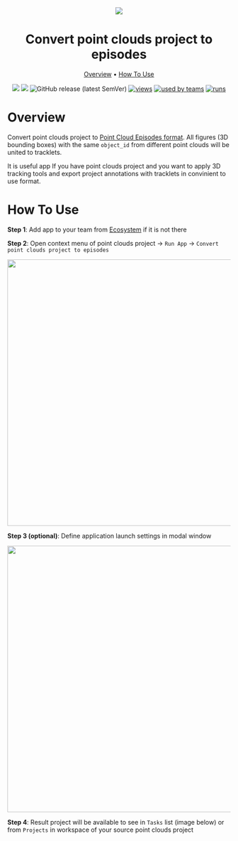 <div align="center" markdown>
<img src="https://user-images.githubusercontent.com/97401023/173351837-f34193dd-854d-408f-b6a2-3e864086ab6f.png"/>

# Convert point clouds project to episodes

<p align="center">
  <a href="#Overview">Overview</a> •
  <a href="#How-To-Use">How To Use</a>
</p>


[![](https://img.shields.io/badge/supervisely-ecosystem-brightgreen)](https://ecosystem.supervise.ly/apps/supervisely-ecosystem/export-to-supervisely-format)
[![](https://img.shields.io/badge/slack-chat-green.svg?logo=slack)](https://supervise.ly/slack)
![GitHub release (latest SemVer)](https://img.shields.io/github/v/release/supervisely-ecosystem/export-to-supervisely-format)
[![views](https://app.supervise.ly/public/api/v3/ecosystem.counters?repo=supervisely-ecosystem/convert_ptc_to_ptc_episodes&counter=views&label=views)](https://supervise.ly)
[![used by teams](https://app.supervise.ly/public/api/v3/ecosystem.counters?repo=supervisely-ecosystem/convert_ptc_to_ptc_episodes&counter=downloads&label=used%20by%20teams)](https://supervise.ly)
[![runs](https://app.supervise.ly/public/api/v3/ecosystem.counters?repo=supervisely-ecosystem/convert_ptc_to_ptc_episodes&counter=runs&label=runs)](https://supervise.ly)

</div>

# Overview

Convert point clouds project to [Point Cloud Episodes format](https://docs.supervise.ly/data-organization/00_ann_format_navi/07_supervisely_format_pointcloud_episode). All figures (3D bounding boxes) with the same `object_id` from different point clouds will be united to tracklets.

It is useful app If you have point clouds project and you want to apply 3D tracking tools and export project annotations with tracklets in convinient to use format.

# How To Use
**Step 1**: Add app to your team from [Ecosystem](https://ecosystem.supervise.ly/apps/convert_ptc_to_ptc_episodes) if it is not there

**Step 2**: Open context menu of point clouds project -> `Run App` -> `Convert point clouds project to episodes` 

<img src="" width="600px"/>

**Step 3 (optional)**: Define application launch settings in modal window

<img src="" width="600px">

**Step 4**: Result project will be available to see in `Tasks` list (image below) or from `Projects` in workspace of your source point clouds project

<img src="">
